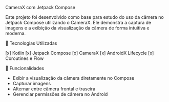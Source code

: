 CameraX com Jetpack Compose

Este projeto foi desenvolvido como base para estudo do uso da câmera no Jetpack Compose utilizando o CameraX. Ele demonstra a captura de imagens e a exibição da visualização da câmera de forma intuitiva e moderna.

📌 Tecnologias Utilizadas

[x] Kotlin
[x] Jetpack Compose
[x] CameraX
[x] AndroidX Lifecycle
[x] Coroutines e Flow

🚀 Funcionalidades

- Exibir a visualização da câmera diretamente no Compose
- Capturar imagens
- Alternar entre câmera frontal e traseira
- Gerenciar permissões de câmera no Android
